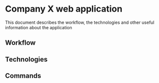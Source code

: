 # Company X web application

This document describes the workflow, the technologies and other useful information about the application

## Workflow



## Technologies



## Commands
